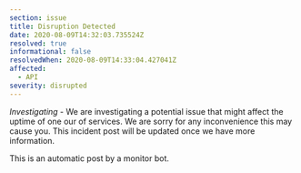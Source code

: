 ```yaml
---
section: issue
title: Disruption Detected
date: 2020-08-09T14:32:03.735524Z
resolved: true
informational: false
resolvedWhen: 2020-08-09T14:33:04.427041Z
affected:
  - API
severity: disrupted
---
```

*Investigating* - We are investigating a potential issue that might affect the uptime of one our of services. We are sorry for any inconvenience this may cause you. This incident post will be updated once we have more information.

This is an automatic post by a monitor bot.
        